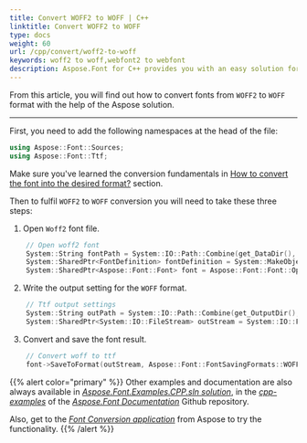 ```yaml
---
title: Convert WOFF2 to WOFF | C++
linktitle: Convert WOFF2 to WOFF
type: docs
weight: 60
url: /cpp/convert/woff2-to-woff
keywords: woff2 to woff,webfont2 to webfont
description: Aspose.Font for C++ provides you with an easy solution for converting fonts. This documentation will tell about the woff2 to woff conversion.
---
```


From this article, you will find out how to convert fonts from `WOFF2` to `WOFF` format with the help of the Aspose solution.
____

First, you need to add the following namespaces at the head of the file:

```C++ 
using Aspose::Font::Sources;
using Aspose::Font::Ttf;
```

Make sure you've learned the conversion fundamentals in [How to convert the font into the desired format?](https://docs.aspose.com//font/cpp/convert/#how-to-convert-the-font-into-the-desired-format) section.

Then to fulfil `WOFF2` to `WOFF` conversion you will need to take these three steps:

1. Open `Woff2` font file.
```C++ 
    // Open woff2 font
    System::String fontPath = System::IO::Path::Combine(get_DataDir(), u"Montserrat-Regular.woff2");
    System::SharedPtr<FontDefinition> fontDefinition = System::MakeObject<FontDefinition>(Aspose::Font::FontType::TTF, System::MakeObject<FontFileDefinition>(u"woff2", System::MakeObject<FileSystemStreamSource>(fontPath)));
    System::SharedPtr<Aspose::Font::Font> font = Aspose::Font::Font::Open(fontDefinition);
```

2. Write the output setting for the `WOFF` format.
```C++ 
    // Ttf output settings
    System::String outPath = System::IO::Path::Combine(get_OutputDir(), u"Woff2ToWoff_out1.woff");
    System::SharedPtr<System::IO::FileStream> outStream = System::IO::File::Create(outPath);
```

3. Convert and save the font result.
```C++ 
    // Convert woff to ttf
    font->SaveToFormat(outStream, Aspose::Font::FontSavingFormats::WOFF);
```

{{% alert color="primary" %}}
Other examples and documentation are also always available in [*Aspose.Font.Examples.CPP.sln solution*](https://github.com/aspose-font/Aspose.Font-Documentation/tree/master/cpp-examples), in the [*cpp-examples*](https://github.com/aspose-font/Aspose.Font-Documentation/tree/master/cpp-examples) of the [*Aspose.Font Documentation*](https://github.com/aspose-font/Aspose.Font-Documentation) Github repository.

Also, get to the [*Font Conversion application*](https://products.aspose.app/font/conversion) from Aspose to try the functionality.
{{% /alert %}}